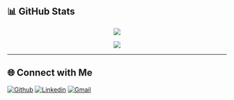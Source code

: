 <!--# 👋 Hi there, I'm Emirhan Pala

---


## 🚀 What I'm Currently Learning

- **Frontend:** React
- **Backend & Architecture:** Microservices Architecture, API Gateways (Ocelot, Envoy)  
- **DevOps & Infrastructure:** Kubernetes, Docker
- **Monitoring & Logging:** ElasticSearch (Logging & APM), Sentry (Exception Tracking)  
- **Backend Engineering:** Exception Management, Core Middleware Exception Handling  
- **Caching & Performance:** Redis  
- **Data Transfer & Architecture:** DTO (Data Transfer Object)  
- **Databases:** PostgreSQL, Oracle  
- **Best Practices:** Coding Standards, Clean Code Techniques, Notation

 ---
 -->
## 📊 GitHub Stats
<p align="center">
  <img src="https://github-profile-trophy.vercel.app/?username=EmirhanPALA&theme=onedark">
</p>
<p align="center">
  <img src="https://github-readme-stats.vercel.app/api?username=emirhanpala&&show_icons=true&title_color=ffffff&icon_color=bb2acf&text_color=daf7dc&bg_color=151515">
</p>

---

## 🌐 Connect with Me

[![Github](https://img.shields.io/badge/-Github-000?style=flat&logo=Github&logoColor=white)](https://github.com/EmirhanPala)
[![Linkedin](https://img.shields.io/badge/-LinkedIn-blue?style=flat&logo=Linkedin&logoColor=white)](https://www.linkedin.com/in/emirhanpala)
[![Gmail](https://img.shields.io/badge/-Gmail-c14438?style=flat&logo=Gmail&logoColor=white)](mailto:emirhanpala1661@gmail.com)

<!--
**EmirhanPala/EmirhanPala** is a ✨ _special_ ✨ repository because its `README.md` (this file) appears on your GitHub profile.

Here are some ideas to get you started:

- 🔭 I’m currently working on ...
- 🌱 I’m currently learning ...
- 👯 I’m looking to collaborate on ...
- 🤔 I’m looking for help with ...
- 💬 Ask me about ...
- 📫 How to reach me: ...
- 😄 Pronouns: ...
- ⚡ Fun fact: ...
-->
